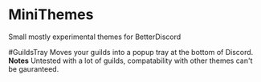 # MiniThemes
Small mostly experimental themes for BetterDiscord

#GuildsTray
Moves your guilds into a popup tray at the bottom of Discord.
**Notes** Untested with a lot of guilds, compatability with other themes can't be gauranteed.
